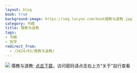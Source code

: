 ```yaml
---
layout: blog
book: true
background-image: https://img.locyoo.com/book儒教与道教.jpg
category: 书籍
title: 儒教与道教
tags:
- 书籍
- 哲学
redirect_from:
  - /2024/03/儒教与道教/
---
```

![](https://img.locyoo.com/book儒教与道教.jpg)
儒教与道教: <a name = "ref1" href="https://url18.ctfile.com/f/50983618-1269466513-d9ec04?p=3619">点击下载</a>，访问密码请点击右上方“关于”自行查看